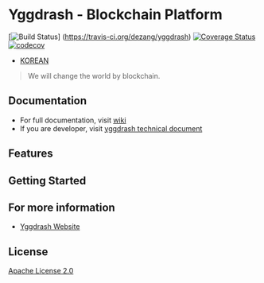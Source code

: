 # Yggdrash - Blockchain Platform

[![Build Status](https://travis-ci.org/dezang/yggdrash.svg?branch=develop)]
(https://travis-ci.org/dezang/yggdrash)
[![Coverage Status](https://coveralls.io/repos/github/dezang/yggdrash/badge.svg?branch=develop)](https://coveralls.io/github/dezang/yggdrash?branch=develop)
[![codecov](https://codecov.io/gh/dezang/yggdrash/branch/develop/graph/badge.svg)](https://codecov.io/gh/dezang/yggdrash)

- [KOREAN](README.md)

> We will change the world by blockchain.

## Documentation
- For full documentation, visit [wiki](https://github.com/yggdrash/yggdrash/wiki)
- If you are developer, visit [yggdrash technical document](docs)

## Features

## Getting Started

## For more information
- [Yggdrash Website](https://yggdrash.io)

## License
[Apache License 2.0](LICENSE)